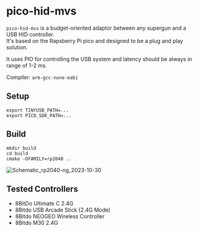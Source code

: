 # pico-hid-mvs

`pico-hid-mvs` is a budget-oriented adaptor between any supergun and a USB HID controller.  
It's based on the Rapsberry Pi pico and designed to be a plug and play solution.

It uses PIO for controlling the USB system and latency should be always in range of 1-2 ms.

Compiler: `arm-gcc-none-eabi`

## Setup
```
export TINYUSB_PATH=...
export PICO_SDK_PATH=...
```

## Build
```
mkdir build
cd build
cmake -DFAMILY=rp2040 ..
```

![Schematic_rp2040-ng_2023-10-30](https://github.com/marcopeocchi/hid-to-mvs/assets/35533749/6a9f3881-a418-4e64-8d32-ef382b46b315)

## Tested Controllers
- 8BitDo Ultimate C 2.4G
- 8Bitdo USB Arcade Stick (2.4G Mode)
- 8Bitdo NEOGEO Wireless Controller
- 8Bitdo M30 2.4G
